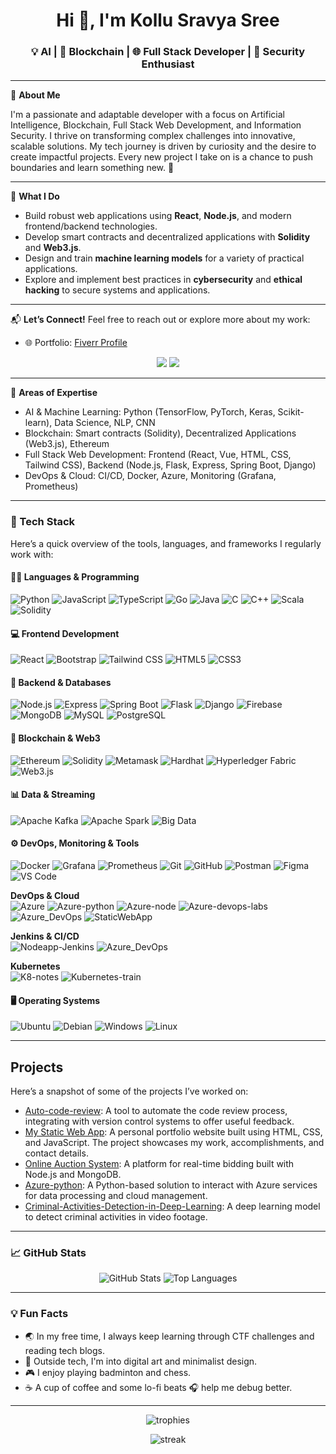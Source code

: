 <h1 align="center">Hi 👋, I'm Kollu Sravya Sree</h1>
<h3 align="center">💡 AI | 🔗 Blockchain | 🌐 Full Stack Developer | 🔐 Security Enthusiast</h3>

---

🎯 **About Me**

I'm a passionate and adaptable developer with a focus on Artificial Intelligence, Blockchain, Full Stack Web Development, and Information Security. I thrive on transforming complex challenges into innovative, scalable solutions. My tech journey is driven by curiosity and the desire to create impactful projects. Every new project I take on is a chance to push boundaries and learn something new. 🚀

---

💼 **What I Do**

- Build robust web applications using **React**, **Node.js**, and modern frontend/backend technologies.
- Develop smart contracts and decentralized applications with **Solidity** and **Web3.js**.
- Design and train **machine learning models** for a variety of practical applications.  
- Explore and implement best practices in **cybersecurity** and **ethical hacking** to secure systems and applications.

---

📬 **Let’s Connect!** 
Feel free to reach out or explore more about my work:
- 🌐 Portfolio: [Fiverr Profile](https://www.fiverr.com/sravyasreekollu)
<p align="center">
  <a href="mailto:kollusravyasree@gmail.com"><img src="https://img.shields.io/badge/Email-D14836?style=for-the-badge&logo=gmail&logoColor=white"/></a>
  <a href="https://www.linkedin.com/in/kollu-sravya-sree/"><img src="https://img.shields.io/badge/LinkedIn-blue?style=for-the-badge&logo=linkedin&logoColor=white"/></a>
</p>

---

🎯 **Areas of Expertise**
- AI & Machine Learning: Python (TensorFlow, PyTorch, Keras, Scikit-learn), Data Science, NLP, CNN
- Blockchain: Smart contracts (Solidity), Decentralized Applications (Web3.js), Ethereum
- Full Stack Web Development: Frontend (React, Vue, HTML, CSS, Tailwind CSS), Backend (Node.js, Flask, Express, Spring Boot, Django)
- DevOps & Cloud: CI/CD, Docker, Azure, Monitoring (Grafana, Prometheus)

---

### 🔧 Tech Stack
Here’s a quick overview of the tools, languages, and frameworks I regularly work with:

#### 👨‍💻 Languages & Programming  
![Python](https://img.shields.io/badge/-Python-3776AB?style=flat&logo=python&logoColor=white)
![JavaScript](https://img.shields.io/badge/-JavaScript-F7DF1E?style=flat&logo=javascript&logoColor=black)
![TypeScript](https://img.shields.io/badge/-TypeScript-3178C6?style=flat&logo=typescript&logoColor=white)
![Go](https://img.shields.io/badge/-Go-00ADD8?style=flat&logo=go&logoColor=white)
![Java](https://img.shields.io/badge/-Java-007396?style=flat&logo=java&logoColor=white)
![C](https://img.shields.io/badge/-C-A8B9CC?style=flat&logo=c&logoColor=black)
![C++](https://img.shields.io/badge/-C++-00599C?style=flat&logo=c%2B%2B&logoColor=white)
![Scala](https://img.shields.io/badge/-Scala-DC322F?style=flat&logo=scala&logoColor=white)
![Solidity](https://img.shields.io/badge/-Solidity-363636?style=flat&logo=solidity&logoColor=white)

#### 💻 Frontend Development  
![React](https://img.shields.io/badge/-React-61DAFB?style=flat&logo=react&logoColor=black)
![Bootstrap](https://img.shields.io/badge/-Bootstrap-7952B3?style=flat&logo=bootstrap&logoColor=white)
![Tailwind CSS](https://img.shields.io/badge/-TailwindCSS-38B2AC?style=flat&logo=tailwind-css&logoColor=white)
![HTML5](https://img.shields.io/badge/-HTML5-E34F26?style=flat&logo=html5&logoColor=white)
![CSS3](https://img.shields.io/badge/-CSS3-1572B6?style=flat&logo=css3&logoColor=white)

#### 🧠 Backend & Databases  
![Node.js](https://img.shields.io/badge/-Node.js-339933?style=flat&logo=node.js&logoColor=white)
![Express](https://img.shields.io/badge/-Express-000000?style=flat&logo=express&logoColor=white)
![Spring Boot](https://img.shields.io/badge/-SpringBoot-6DB33F?style=flat&logo=spring-boot&logoColor=white)
![Flask](https://img.shields.io/badge/-Flask-000000?style=flat&logo=flask&logoColor=white)
![Django](https://img.shields.io/badge/-Django-092E20?style=flat&logo=django&logoColor=white)
![Firebase](https://img.shields.io/badge/-Firebase-FFCA28?style=flat&logo=firebase&logoColor=black)
![MongoDB](https://img.shields.io/badge/-MongoDB-47A248?style=flat&logo=mongodb&logoColor=white)
![MySQL](https://img.shields.io/badge/-MySQL-4479A1?style=flat&logo=mysql&logoColor=white)
![PostgreSQL](https://img.shields.io/badge/-PostgreSQL-4169E1?style=flat&logo=postgresql&logoColor=white)

#### 🔗 Blockchain & Web3  
![Ethereum](https://img.shields.io/badge/-Ethereum-3C3C3D?style=flat&logo=ethereum&logoColor=white)
![Solidity](https://img.shields.io/badge/-Solidity-363636?style=flat&logo=solidity&logoColor=white)
![Metamask](https://img.shields.io/badge/-Metamask-F6851B?style=flat&logo=metamask&logoColor=white)
![Hardhat](https://img.shields.io/badge/-Hardhat-000000?style=flat&logo=hardhat&logoColor=yellow)
![Hyperledger Fabric](https://img.shields.io/badge/-Hyperledger-2DABB1?style=flat&logo=hyperledger&logoColor=white)
![Web3.js](https://img.shields.io/badge/-Web3.js-F16822?style=flat&logo=web3.js&logoColor=black)

#### 📊 Data & Streaming  
![Apache Kafka](https://img.shields.io/badge/-Kafka-231F20?style=flat&logo=apache-kafka&logoColor=white)
![Apache Spark](https://img.shields.io/badge/-Apache%20Spark-E25A1C?style=flat&logo=apachespark&logoColor=white)
![Big Data](https://img.shields.io/badge/-Big%20Data-14354C?style=flat&logo=apache&logoColor=white)

#### ⚙️ DevOps, Monitoring & Tools  
![Docker](https://img.shields.io/badge/-Docker-2496ED?style=flat&logo=docker&logoColor=white)
![Grafana](https://img.shields.io/badge/-Grafana-F46800?style=flat&logo=grafana&logoColor=white)
![Prometheus](https://img.shields.io/badge/-Prometheus-E6522C?style=flat&logo=prometheus&logoColor=white)
![Git](https://img.shields.io/badge/-Git-F05032?style=flat&logo=git&logoColor=white)
![GitHub](https://img.shields.io/badge/-GitHub-181717?style=flat&logo=github&logoColor=white)
![Postman](https://img.shields.io/badge/-Postman-FF6C37?style=flat&logo=postman&logoColor=white)
![Figma](https://img.shields.io/badge/-Figma-F24E1E?style=flat&logo=figma&logoColor=white)
![VS Code](https://img.shields.io/badge/-VSCode-007ACC?style=flat&logo=visual-studio-code&logoColor=white)

**DevOps & Cloud**  
![Azure](https://img.shields.io/badge/-Azure-0078D4?style=flat&logo=azure&logoColor=white) ![Azure-python](https://img.shields.io/badge/-Azure%20Python-0078D4?style=flat&logo=python&logoColor=white) ![Azure-node](https://img.shields.io/badge/-Azure%20Node-0078D4?style=flat&logo=node.js&logoColor=white) ![Azure-devops-labs](https://img.shields.io/badge/-Azure%20DevOps%20Labs-0078D4?style=flat&logo=azuredevops&logoColor=white) ![Azure_DevOps](https://img.shields.io/badge/-Azure%20DevOps-0078D4?style=flat&logo=azuredevops&logoColor=white) ![StaticWebApp](https://img.shields.io/badge/-Static%20Web%20App-0078D4?style=flat&logo=azuredevops&logoColor=white)

**Jenkins & CI/CD**  
![Nodeapp-Jenkins](https://img.shields.io/badge/-Nodeapp%20Jenkins-D24939?style=flat&logo=jenkins&logoColor=white) ![Azure_DevOps](https://img.shields.io/badge/-Azure%20DevOps-0078D4?style=flat&logo=azuredevops&logoColor=white)

**Kubernetes**  
![K8-notes](https://img.shields.io/badge/-K8%20Notes-326CE5?style=flat&logo=kubernetes&logoColor=white) ![Kubernetes-train](https://img.shields.io/badge/-Kubernetes%20Train-326CE5?style=flat&logo=kubernetes&logoColor=white)

#### 🖥️ Operating Systems  
![Ubuntu](https://img.shields.io/badge/-Ubuntu-E95420?style=flat&logo=ubuntu&logoColor=white)
![Debian](https://img.shields.io/badge/-Debian-A81D33?style=flat&logo=debian&logoColor=white)
![Windows](https://img.shields.io/badge/-Windows-0078D6?style=flat&logo=windows&logoColor=white)
![Linux](https://img.shields.io/badge/-Linux-FCC624?style=flat&logo=linux&logoColor=black)

---

## Projects
Here’s a snapshot of some of the projects I’ve worked on:

- [Auto-code-review](https://github.com/Sravya-Sree/Auto-code-review): A tool to automate the code review process, integrating with version control systems to offer useful feedback.
- [My Static Web App](https://github.com/Sravya-Sree/my-static-web-app): A personal portfolio website built using HTML, CSS, and JavaScript. The project showcases my work, accomplishments, and contact details.
- [Online Auction System](https://github.com/Sravya-Sree/Online-Auction-System): A platform for real-time bidding built with Node.js and MongoDB.
- [Azure-python](https://github.com/Sravya-Sree/Azure-python): A Python-based solution to interact with Azure services for data processing and cloud management.
- [Criminal-Activities-Detection-in-Deep-Learning](https://github.com/Sravya-Sree/Criminal-Activities-Detection-in-Surveillance-Videos-using-Deep-Learning): A deep learning model to detect criminal activities in video footage.

---

### 📈 GitHub Stats

<p align="center">
  <img src="https://github-readme-stats.vercel.app/api?username=Sravya-Sree&show_icons=true&hide_title=true&count_private=true&theme=radical" alt="GitHub Stats" />
  <img src="https://github-readme-stats.vercel.app/api/top-langs/?username=Sravya-Sree&layout=compact&theme=radical" alt="Top Languages" />
</p>

---

### 💡 Fun Facts
- 🌏 In my free time, I always keep learning through CTF challenges and reading tech blogs.
- 🎨 Outside tech, I'm into digital art and minimalist design.
- 🎮 I enjoy playing badminton and chess.
- ☕ A cup of coffee and some lo-fi beats 🎧 help me debug better.

---

<p align="center">
  <img src="https://github-profile-trophy.vercel.app/?username=Sravya-Sree&theme=radical" alt="trophies" />
</p>

<p align="center">
  <img src="https://github-readme-streak-stats.herokuapp.com/?user=Sravya-Sree&theme=radical" alt="streak" />
</p>


<!---
Sravya-Sree/Sravya-Sree is a ✨ special ✨ repository because its `README.md` (this file) appears on your GitHub profile.
You can click the Preview link to take a look at your changes.
--->
